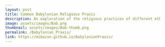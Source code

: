 ```yaml
---
layout: post
title: Common Babylonian Religious Praxis
description: An exploration of the religious practices of different ethnicities in ancient Babylonia.
image: assets/images/Bab.png
thumbnail: assets/images/Bab-thumb.png
permalink: /Babylonian_Praxis/
link: https://mibacon.github.io/BabylonianPraxis/
---
```


